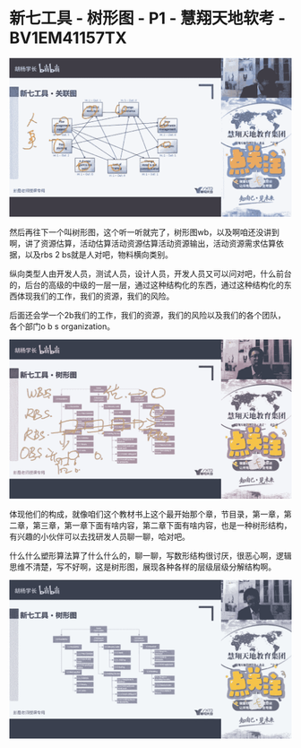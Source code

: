 # 新七工具 - 树形图 - P1 - 慧翔天地软考 - BV1EM41157TX

![](img/497678a738a4d7dd629a50f508bddfe1_0.png)

然后再往下一个叫树形图，这个听一听就完了，树形图wb，以及啊咱还没讲到啊，讲了资源估算，活动估算活动资源估算活动资源输出，活动资源需求估算依据，以及rbs 2 bs就是人对吧，物料横向类别。

纵向类型人由开发人员，测试人员，设计人员，开发人员又可以问对吧，什么前台的，后台的高级的中级的一层一层，通过这种结构化的东西，通过这种结构化的东西体现我们的工作，我们的资源，我们的风险。

后面还会学一个2b我们的工作，我们的资源，我们的风险以及我们的各个团队，各个部门o b s organization。



![](img/497678a738a4d7dd629a50f508bddfe1_2.png)

体现他们的构成，就像咱们这个教材书上这个最开始那个章，节目录，第一章，第二章，第三章，第一章下面有啥内容，第二章下面有啥内容，也是一种树形结构，有兴趣的小伙伴可以去找研发人员聊一聊，哈对吧。

什么什么塑形算法算了什么什么的，聊一聊，写数形结构很讨厌，很恶心啊，逻辑思维不清楚，写不好啊，这是树形图，展现各种各样的层级层级分解结构啊。



![](img/497678a738a4d7dd629a50f508bddfe1_4.png)